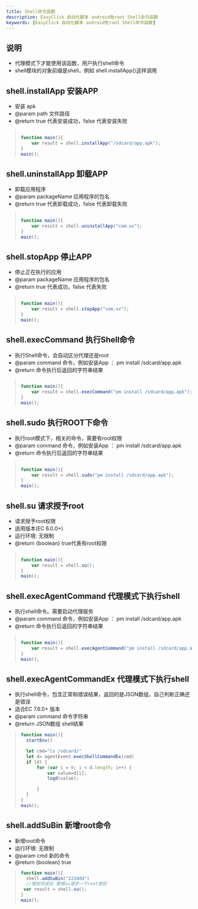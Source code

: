 ```yaml
---
title: Shell命令函数
description: EasyClick 自动化脚本 android免root Shell命令函数
keywords: [EasyClick 自动化脚本 android免root Shell命令函数]
---
```

## 说明
- 代理模式下才能使用该函数，用户执行shell命令
- shell模块的对象前缀是shell，例如 shell.installApp()这样调用



## shell.installApp 安装APP
* 安装 apk
* @param path 文件路径
* @return true 代表安装成功，false 代表安装失败

> ```javascript
>     
> function main(){
>     var result = shell.installApp("/sdcard/app.apk");
> }
> main();
> ```


## shell.uninstallApp 卸载APP
* 卸载应用程序
* @param packageName 应用程序的包名
* @return true 代表卸载成功，false 代表卸载失败


> ```javascript
>     
> function main(){
>     var result = shell.uninstallApp("com.xx");
> }
> main();
> ```



## shell.stopApp 停止APP
* 停止正在执行的应用
* @param packageName 应用程序的包名
* @return true 代表成功，false 代表失败


> ```javascript
>     
> function main(){
>     var result = shell.stopApp("com.xx");
> }
> main();
> ```





## shell.execCommand  执行Shell命令
* 执行Shell命令，会自动区分代理还是root
* @param command 命令，例如安装App ： pm install /sdcard/app.apk
* @return 命令执行后返回的字符串结果


> ```javascript
>     
> function main(){
>     var result = shell.execCommand("pm install /sdcard/app.apk");
> }
> main();
> ```



## shell.sudo 执行ROOT下命令
* 执行root模式下，相关的命令，需要有root权限
* @param command 命令，例如安装App ： pm install /sdcard/app.apk
* @return 命令执行后返回的字符串结果


> ```javascript
>     
> function main(){
>     var result = shell.sudo("pm install /sdcard/app.apk");
> }
> main();
> ```
>


## shell.su 请求授予root
 * 请求授予root权限
 * 适用版本(EC 6.0.0+)
 * 运行环境: 无限制
 * @return {boolean} true代表有root权限

> ```javascript
>     
> function main(){
>     var result = shell.su();
> }
> main();
> ```
>

## shell.execAgentCommand 代理模式下执行shell
* 执行shell命令。需要启动代理服务
* @param command 命令，例如安装App ： pm install /sdcard/app.apk
* @return 命令执行后返回的字符串结果


> ```javascript
>     
> function main(){
>     var result = shell.execAgentCommand("pm install /sdcard/app.apk");
> }
> main();
> ```





## shell.execAgentCommandEx 代理模式下执行shell

* 执行shell命令，包含正常和错误结果，返回的是JSON数组，自己判断正确还是错误
* 适合EC 7.6.0+ 版本
* @param command 命令字符串
* @return JSON数组 shell结果


> ```javascript
> function main(){
>  	startEnv()
> 
>   let cmd="ls /sdcard/"
>   let d= agentEvent.execShellCommandEx(cmd)
>   if (d) {
>       for (var i = 0; i < d.length; i++) {
>           var value=d[i];
>           logd(value);
> 
>       }
>   }
> }
> main();
> ```





## shell.addSuBin 新增root命令

* 新增root命令
* 运行环境: 无限制
* @param cmd 新的命令
* @return {boolean} true

> ```javascript
> function main(){
>   shell.addSuBin("222ddd")
>   //增加完成后 使用su请求一下root授权
>  var result = shell.su();
> }
> main();
> ```

## 

